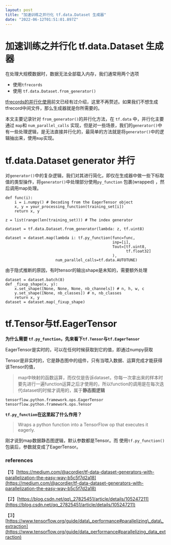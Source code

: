 ```yaml
---
layout: post
title: "加速训练之并行化 tf.data.Dataset 生成器"
date: "2022-06-12T01:51:01.897Z"
---
```

加速训练之并行化 tf.data.Dataset 生成器
============================

在处理大规模数据时，数据无法全部载入内存，我们通常用两个选项

*   使用`tfrecords`
*   使用 `tf.data.Dataset.from_generator()`

[tfrecords的并行化使用](https://www.cnblogs.com/gongyanzh/p/16266794.html)前文已经有过介绍，这里不再赘述。如果我们不想生成tfrecord中间文件，那么生成器就是你所需要的。

本文主要记录针对 `from_generator()`的并行化方法，在 `tf.data` 中，并行化主要通过 `map`和 `num_parallel_calls` 实现，但是对一些场景，我们的`generator()`中有一些处理逻辑，是无法直接并行化的，最简单的方法就是将`generator()`中的逻辑抽出来，使用`map`实现。

tf.data.Dataset generator 并行
============================

对`generator()`中的复杂逻辑，我们对其进行简化，即仅在生成器中做一些下标取值的类型操作，将`generator()`中处理部分使用`py_function` 包裹(wrapped) ，然后调用map处理。

    def func(i):
        i = i.numpy() # Decoding from the EagerTensor object
        x, y = your_processing_function(training_set[i])
        return x, y
    
    z = list(range(len(training_set))) # The index generator
    
    dataset = tf.data.Dataset.from_generator(lambda: z, tf.uint8)
    
    dataset = dataset.map(lambda i: tf.py_function(func=func, 
                                                   inp=[i], 
                                                   Tout=[tf.uint8,
                                                         tf.float32]
                                                   ), 
                          num_parallel_calls=tf.data.AUTOTUNE)
    

由于隐式推断的原因，有时tensor的输出shape是未知的，需要额外处理

    dataset = dataset.batch(8)
    def _fixup_shape(x, y):
        x.set_shape([None, None, None, nb_channels]) # n, h, w, c
        y.set_shape([None, nb_classes]) # n, nb_classes
        return x, y
    dataset = dataset.map(_fixup_shape)
    

tf.Tensor与tf.EagerTensor
========================

**为什么需要 `tf.py_function`，先来看下`tf.Tensor`与`tf.EagerTensor`**

EagerTensor是实时的，可以在任何时候获取到它的值，即通过numpy获取

Tensor是非实时的，它是静态图中的组件，只有当喂入数据、运算完成才能获得该Tensor的值，

> map中映射的函数运算，而仅仅是告诉dataset，你每一次拿出来的样本时要先进行一遍function运算之后才使用的，所以function的调用是在每次迭代dataset的时候才调用的，属于**静态图逻辑**

    tensorflow.python.framework.ops.EagerTensor
    tensorflow.python.framework.ops.Tensor
    

**`tf.py_function`在这里起了什么作用？**

> Wraps a python function into a TensorFlow op that executes it eagerly.

刚才说到map数据静态图逻辑，默认参数都是Tensor。而 使用`tf.py_function()`包装后，参数就变成了EagerTensor。

### references

【1】[https://medium.com/@acordier/tf-data-dataset-generators-with-parallelization-the-easy-way-b5c5f7d2a18](https://medium.com/@acordier/tf-data-dataset-generators-with-parallelization-the-easy-way-b5c5f7d2a18)

【2】[https://blog.csdn.net/qq\_27825451/article/details/105247211](https://blog.csdn.net/qq_27825451/article/details/105247211)

【3】[https://www.tensorflow.org/guide/data\_performance#parallelizing\_data\_extraction](https://www.tensorflow.org/guide/data_performance#parallelizing_data_extraction)